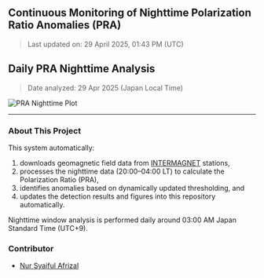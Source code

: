 ## Continuous Monitoring of Nighttime Polarization Ratio Anomalies (PRA)
  
> Last updated on: 29 April 2025, 01:43 PM (UTC)
  
## Daily PRA Nighttime Analysis  
  
> Date analyzed: 29 Apr 2025 (Japan Local Time)
  
![PRA Nighttime Plot](INTERMAGNET_DOWNLOADS/figures/PRA_20250429.png)
  
---
  
### About This Project
  
This system automatically:
1. downloads geomagnetic field data from [INTERMAGNET](https://www.intermagnet.org/data-donnee/download-eng.php) stations,
2. processes the nighttime data (20:00–04:00 LT) to calculate the Polarization Ratio (PRA),
3. identifies anomalies based on dynamically updated thresholding, and
4. updates the detection results and figures into this repository automatically.
  
Nighttime window analysis is performed daily around 03:00 AM Japan Standard Time (UTC+9).
  
### Contributor
  
- [Nur Syaiful Afrizal](https://github.com/syaifulafrizal)
